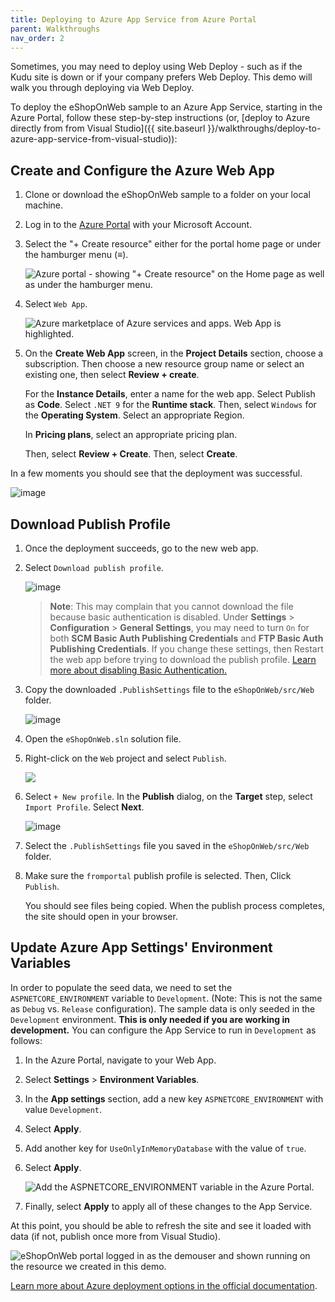```yaml
---
title: Deploying to Azure App Service from Azure Portal
parent: Walkthroughs
nav_order: 2
---
```


Sometimes, you may need to deploy using Web Deploy - such as if the Kudu site is down or if your company prefers Web Deploy. This demo will walk you through deploying via Web Deploy.

To deploy the eShopOnWeb sample to an Azure App Service, starting in the Azure Portal, follow these step-by-step instructions (or, [deploy to Azure directly from from Visual Studio]({{ site.baseurl }}/walkthroughs/deploy-to-azure-app-service-from-visual-studio)):

## Create and Configure the Azure Web App

1. Clone or download the eShopOnWeb sample to a folder on your local machine.

1. Log in to the [Azure Portal](https://portal.azure.com/) with your Microsoft Account.

1. Select the "+ Create resource" either for the portal home page or under the hamburger menu (&equiv;).

    ![Azure portal - showing "+ Create resource" on the Home page as well as under the hamburger menu.](../assets/images/walkthroughs/app-service-from-azure-portal/create-a-resource.jpg)

1. Select `Web App`.

   ![Azure marketplace of Azure services and apps. Web App is highlighted.](../assets/images/walkthroughs/app-service-from-azure-portal/create-web-app.jpg)


1. On the **Create Web App** screen, in the **Project Details** section, choose a subscription. Then choose a new resource group name or select an existing one, then select **Review + create**. 

    For the **Instance Details**, enter a name for the web app. Select Publish as **Code**. Select `.NET 9` for the **Runtime stack**. Then, select `Windows` for the **Operating System**. Select an appropriate Region.

    In **Pricing plans**, select an appropriate pricing plan.

    Then, select **Review + Create**. Then, select **Create**.

In a few moments you should see that the deployment was successful.

![image](../assets/images/walkthroughs/app-service-from-azure-portal/web-app-created.jpg)

## Download Publish Profile

1. Once the deployment succeeds, go to the new web app.

1. Select `Download publish profile`.

   ![image](../assets/images/walkthroughs/app-service-from-azure-portal/download-publish-profile.jpg)

    > **Note**: This may complain that you cannot download the file because basic authentication is disabled. Under **Settings** > **Configuration** > **General Settings**, you may need to turn `On` for both **SCM Basic Auth Publishing Credentials** and **FTP Basic Auth Publishing Credentials**. If you change these settings, then Restart the web app before trying to download the publish profile. [Learn more about disabling Basic Authentication.](https://learn.microsoft.com/azure/app-service/configure-basic-auth-disable?tabs=portal)

1. Copy the downloaded `.PublishSettings` file to the `eShopOnWeb/src/Web` folder.

   ![image](../assets/images/walkthroughs/app-service-from-azure-portal/copy-publish-settings-to-eshoponweb.jpg)

1. Open the `eShopOnWeb.sln` solution file.

1. Right-click on the `Web` project and select `Publish`. 

    ![](../assets/images/walkthroughs/app-service-from-azure-portal/publish-from-web-project.jpg)

1. Select `+ New profile`. In the **Publish** dialog, on the **Target** step, select `Import Profile`. Select **Next**.

    ![image](../assets/images/walkthroughs/app-service-from-azure-portal/publish-target-import-profile.jpg)

1. Select the `.PublishSettings` file you saved in the `eShopOnWeb/src/Web` folder. 

1. Make sure the `fromportal` publish profile is selected. Then, Click `Publish`. 

    You should see files being copied. When the publish process completes, the site should open in your browser.

## Update Azure App Settings' Environment Variables

In order to populate the seed data, we need to set the `ASPNETCORE_ENVIRONMENT` variable to `Development`. (Note: This is not the same as `Debug` vs. `Release` configuration). The sample data is only seeded in the `Development` environment. **This is only needed if you are working in development.** You can configure the App Service to run in `Development` as follows:

1. In the Azure Portal, navigate to your Web App.

1. Select **Settings** > **Environment Variables**.

1. In the **App settings** section, add a new key `ASPNETCORE_ENVIRONMENT` with value `Development`.

1. Select **Apply**.

1. Add another key for `UseOnlyInMemoryDatabase` with the value of `true`.

1. Select **Apply**.

    ![Add the ASPNETCORE_ENVIRONMENT variable in the Azure Portal.](../assets/images/walkthroughs/app-service-from-visual-studio/azure-app-service-environment-variables.jpg)

1. Finally, select **Apply** to apply all of these changes to the App Service.

At this point, you should be able to refresh the site and see it loaded with data (if not, publish once more from Visual Studio).

![eShopOnWeb portal logged in as the demouser and shown running on the resource we created in this demo.](../assets/images/walkthroughs/app-service-from-azure-portal/eShopOnWeb-running.jpg)

[Learn more about Azure deployment options in the official documentation](https://docs.microsoft.com/en-us/azure/app-service-web/web-sites-deploy).